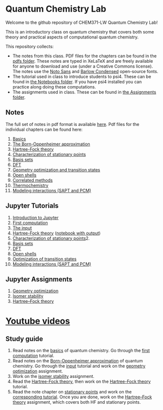 # Quantum Chemistry Lab

Welcome to the github repository of CHEM371-LW Quantum Chemistry Lab!

This is an introductory class on quantum chemistry that covers both some theory and practical aspects of computational quantum chemistry.

This repository collects:
- The notes from this class. PDF files for the chapters can be found in the [pdfs folder](pdfs). These notes are typed in XeLaTeX and are freely available for anyone to download and use (under a Creative Commons license). The notes use the [Noto Sans](https://fonts.google.com/specimen/Noto+Sans) and [Barlow Condensed](https://fonts.google.com/specimen/Barlow+Condensed) open-source fonts.
- The tutorial used in class to introduce students to psi4. These can be found in [the Notebooks folder](Notebooks). If you have psi4 installed you can practice along doing these computations.
- The assignments used in class. These can be found in [the Assignments folder](Assignments).

## Notes
The full set of notes in pdf format is available [here](pdfs/notes.pdf). Pdf files for the individual chapters can be found here:
1. [Basics](pdfs/01-Basics.pdf)
1. [The Born-Oppenheimer approximation](pdfs/02-BornOppenheimer.pdf)
1. [Hartree-Fock theory](pdfs/03-Hartree-Fock.pdf)
1. [Characterization of stationary points](pdfs/04-StationaryPoints.pdf)
1. [Basis sets](pdfs/05-BasisSets.pdf)
1. [DFT](pdfs/06-DFT.pdf)
1. [Geometry optimization and transition states](pdfs/07-TransitionStates.pdf)
1. [Open shells](pdfs/08-OpenShells.pdf)
1. [Correlated methods](pdfs/09-CorrelatedMethods.pdf)
1. [Thermochemistry](pdfs/10-Thermochemistry.pdf)
1. [Modeling interactions (SAPT and PCM)](pdfs/11-ModelingInteractions.pdf)

## Jupyter Tutorials
1. [Introduction to Jupyter](Notebooks/00-Jupyter/00-Jupyter.ipynb)
1. [First computation](Notebooks/00-FirstComputation/00-FirstComputation.ipynb)
1. [The input](Notebooks/01-TheInput/01-TheInput.ipynb)
1. [Hartree-Fock theory](Notebooks/02-HartreeFock/02-HartreeFock.ipynb) ([notebook with output](Notebooks/02-HartreeFock/02-HartreeFock-Output.ipynb))
1. [Characterization of stationary points](Notebooks/03-StationaryPoints/03-StationaryPoints.ipynb)2. 
3. [Basis sets](Notebooks/04-BasisSet/04-BasisSet.ipynb)
4. [DFT](Notebooks/05-DFT/05-DFT.ipynb)
5. [Open shells](Notebooks/06-OpenShells/06-OpenShells.ipynb)
6. [Optimization of transition states](Notebooks/07-TransitionStates/07-TransitionStates.ipynb)
7. [Modeling interactions (SAPT and PCM)](Notebooks/11-ModelingInteractions)

## Jupyter Assignments
1. [Geometry optimization](Assignments/01-GeometryOptimization/01-GeoometryOptimization.ipynb)
1. [Isomer stability](Assignments/02-IsomerStability/02-IsomerStability.ipynb)
1. [Hartree–Fock theory](Assignments/03-HartreeFockTheory/03-HartreeFockTheory.ipynb)

# [Youtube videos](https://www.youtube.com/watch?v=bzwMcHKlUrI&list=PLECvNEnFI6_sTZpJhgEOT9Yk7UQittasl)

## Study guide
1. Read notes on the [basics](pdfs/01-Basics.pdf) of quantum chemistry. Go through the [first computation](https://github.com/fevangelista/CHEM371-LW-QuantumChemistryLab/tree/master/Notebooks/00-FirstComputation) tutorial.
1. Read notes on the [Born-Oppenheimer approximation](pdfs/01-Basics.pdf) of quantum chemistry.  Go through the [input](https://github.com/fevangelista/CHEM371-LW-QuantumChemistryLab/tree/master/Notebooks/01-TheInput) tutorial and work on the [geometry optimization](Assignments/Assignment-01-GeometryOptimization/Assignment-01-GeoometryOptimization.ipynb) assignment.
1. Work on the [isomer stability](Assignments/02-IsomerStability/02-IsomerStability.ipynb) assignment.
1. Read the [Hartree-Fock theory](pdfs/03-Hartree-Fock.pdf), then work on the [Hartree-Fock theory](https://github.com/fevangelista/CHEM371-LW-QuantumChemistryLab/tree/master/Notebooks/02-HartreeFock) tutorial.
1. Read the note chapter on [stationary points](https://github.com/fevangelista/CHEM371-LW-QuantumChemistryLab/tree/master/Notebooks/03-StationaryPoints) and work on the [corresponding tutorial](pdfs/04-StationaryPoints.pdf). Once you are done, work on the [Hartree–Fock theory](Assignments/03-HartreeFockTheory/03-HartreeFockTheory.ipynb) assignment, which covers both HF and stationary points.

